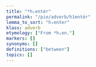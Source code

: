 ```yaml
---
title: "*h₁entér"
permalink: "/pie/adverb/h1entér"
lemma_to_sort: "h₁enter"
klass: adverb
etymology: ["From *h₁en."]
markers: []
synonyms: []
definitions: ["between"]
topics: []
---
```

